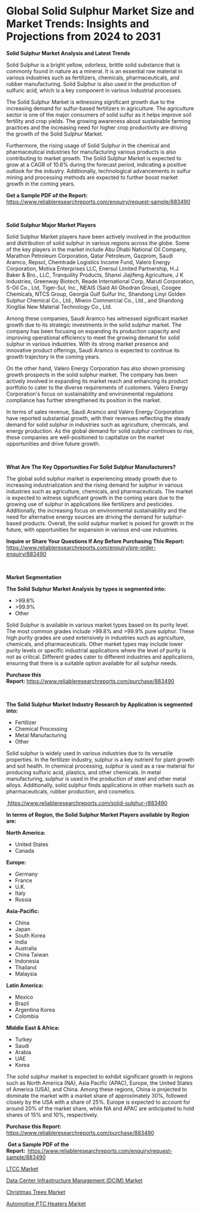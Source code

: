 <p><h1>Global Solid Sulphur Market Size and Market Trends: Insights and Projections from 2024 to 2031</h1></p><p><strong>Solid Sulphur Market Analysis and Latest Trends</strong></p>
<p><p>Solid Sulphur is a bright yellow, odorless, brittle solid substance that is commonly found in nature as a mineral. It is an essential raw material in various industries such as fertilizers, chemicals, pharmaceuticals, and rubber manufacturing. Solid Sulphur is also used in the production of sulfuric acid, which is a key component in various industrial processes.</p><p>The Solid Sulphur Market is witnessing significant growth due to the increasing demand for sulfur-based fertilizers in agriculture. The agriculture sector is one of the major consumers of solid sulfur as it helps improve soil fertility and crop yields. The growing awareness about sustainable farming practices and the increasing need for higher crop productivity are driving the growth of the Solid Sulphur Market.</p><p>Furthermore, the rising usage of Solid Sulphur in the chemical and pharmaceutical industries for manufacturing various products is also contributing to market growth. The Solid Sulphur Market is expected to grow at a CAGR of 10.6% during the forecast period, indicating a positive outlook for the industry. Additionally, technological advancements in sulfur mining and processing methods are expected to further boost market growth in the coming years.</p></p>
<p><strong>Get a Sample PDF of the Report:&nbsp;</strong> <a href="https://www.reliableresearchreports.com/enquiry/request-sample/883490">https://www.reliableresearchreports.com/enquiry/request-sample/883490</a></p>
<p>&nbsp;</p>
<p><strong>Solid Sulphur Major Market Players</strong></p>
<p><p>Solid Sulphur Market players have been actively involved in the production and distribution of solid sulphur in various regions across the globe. Some of the key players in the market include Abu Dhabi National Oil Company, Marathon Petroleum Corporation, Qatar Petroleum, Gazprom, Saudi Aramco, Repsol, Chemtrade Logistics Income Fund, Valero Energy Corporation, Motiva Enterprises LLC, Enersul Limited Partnership, H.J. Baker & Bro., LLC, Tranquility Products, Shanxi Jiajifeng Agriculture, J K Industries, Greenway Biotech, Reade International Corp, Maruti Corporation, S-Oil Co., Ltd, Tiger-Sul, Inc., NEAIS (Said Ali Ghodran Group), Coogee Chemicals, NTCS Group, Georgia Gulf Sulfur Inc, Shandong Linyi Golden Sulphur Chemical Co., Ltd., Miwon Commercial Co., Ltd., and Shandong Xinglilai New Material Technology Co., Ltd.</p><p>Among these companies, Saudi Aramco has witnessed significant market growth due to its strategic investments in the solid sulphur market. The company has been focusing on expanding its production capacity and improving operational efficiency to meet the growing demand for solid sulphur in various industries. With its strong market presence and innovative product offerings, Saudi Aramco is expected to continue its growth trajectory in the coming years.</p><p>On the other hand, Valero Energy Corporation has also shown promising growth prospects in the solid sulphur market. The company has been actively involved in expanding its market reach and enhancing its product portfolio to cater to the diverse requirements of customers. Valero Energy Corporation's focus on sustainability and environmental regulations compliance has further strengthened its position in the market.</p><p>In terms of sales revenue, Saudi Aramco and Valero Energy Corporation have reported substantial growth, with their revenues reflecting the steady demand for solid sulphur in industries such as agriculture, chemicals, and energy production. As the global demand for solid sulphur continues to rise, these companies are well-positioned to capitalize on the market opportunities and drive future growth.</p></p>
<p>&nbsp;</p>
<p><strong>What Are The Key Opportunities For Solid Sulphur Manufacturers?</strong></p>
<p><p>The global solid sulphur market is experiencing steady growth due to increasing industrialization and the rising demand for sulphur in various industries such as agriculture, chemicals, and pharmaceuticals. The market is expected to witness significant growth in the coming years due to the growing use of sulphur in applications like fertilizers and pesticides. Additionally, the increasing focus on environmental sustainability and the need for alternative energy sources are driving the demand for sulphur-based products. Overall, the solid sulphur market is poised for growth in the future, with opportunities for expansion in various end-use industries.</p></p>
<p><strong>Inquire or Share Your Questions If Any Before Purchasing This Report:</strong> <a href="https://www.reliableresearchreports.com/enquiry/pre-order-enquiry/883490">https://www.reliableresearchreports.com/enquiry/pre-order-enquiry/883490</a></p>
<p>&nbsp;</p>
<p><strong>Market Segmentation</strong></p>
<p><strong>The Solid Sulphur Market Analysis by types is segmented into:</strong></p>
<p><ul><li>>99.8%</li><li>>99.9%</li><li>Other</li></ul></p>
<p><p>Solid Sulphur is available in various market types based on its purity level. The most common grades include >99.8% and >99.9% pure sulphur. These high purity grades are used extensively in industries such as agriculture, chemicals, and pharmaceuticals. Other market types may include lower purity levels or specific industrial applications where the level of purity is not as critical. Different grades cater to different industries and applications, ensuring that there is a suitable option available for all sulphur needs.</p></p>
<p><strong>Purchase this Report:&nbsp;</strong><a href="https://www.reliableresearchreports.com/purchase/883490">https://www.reliableresearchreports.com/purchase/883490</a></p>
<p>&nbsp;</p>
<p><strong>The Solid Sulphur Market Industry Research by Application is segmented into:</strong></p>
<p><ul><li>Fertilizer</li><li>Chemical Processing</li><li>Metal Manufacturing</li><li>Other</li></ul></p>
<p><p>Solid sulphur is widely used in various industries due to its versatile properties. In the fertilizer industry, sulphur is a key nutrient for plant growth and soil health. In chemical processing, sulphur is used as a raw material for producing sulfuric acid, plastics, and other chemicals. In metal manufacturing, sulphur is used in the production of steel and other metal alloys. Additionally, solid sulphur finds applications in other markets such as pharmaceuticals, rubber production, and cosmetics.</p></p>
<p><a href="https://www.reliableresearchreports.com/solid-sulphur-r883490">&nbsp;https://www.reliableresearchreports.com/solid-sulphur-r883490</a></p>
<p><strong>In terms of Region, the Solid Sulphur Market Players available by Region are:</strong></p>
<p>
    <p> <strong> North America: </strong>
        <ul>
            <li>United States</li>
            <li>Canada</li>
        </ul>
        </p> 
    <p> <strong> Europe: </strong>
        <ul>
            <li>Germany</li>
            <li>France</li>
            <li>U.K.</li>
            <li>Italy</li>
            <li>Russia</li>
        </ul>
        </p> 
    <p> <strong> Asia-Pacific: </strong>
        <ul>
            <li>China</li>
            <li>Japan</li>
            <li>South Korea</li>
            <li>India</li>
            <li>Australia</li>
            <li>China Taiwan</li>
            <li>Indonesia</li>
            <li>Thailand</li>
            <li>Malaysia</li>
        </ul>
        </p> 
    <p> <strong> Latin America: </strong>
        <ul>
            <li>Mexico</li>
            <li>Brazil</li>
            <li>Argentina Korea</li>
            <li>Colombia</li>
        </ul>
        </p> 
    <p> <strong> Middle East & Africa: </strong>
        <ul>
            <li>Turkey</li>
            <li>Saudi</li>
            <li>Arabia</li>
            <li>UAE</li>
            <li>Korea</li>
        </ul>
    </p>
    </p>
<p><p>The solid sulphur market is expected to exhibit significant growth in regions such as North America (NA), Asia Pacific (APAC), Europe, the United States of America (USA), and China. Among these regions, China is projected to dominate the market with a market share of approximately 30%, followed closely by the USA with a share of 25%. Europe is expected to account for around 20% of the market share, while NA and APAC are anticipated to hold shares of 15% and 10%, respectively.</p></p>
<p><strong>Purchase this Report: </strong><a href="https://www.reliableresearchreports.com/purchase/883490">https://www.reliableresearchreports.com/purchase/883490</a></p>
<p>&nbsp;<strong>Get a Sample PDF of the Report:&nbsp;&nbsp;</strong><a href="https://www.reliableresearchreports.com/enquiry/request-sample/883490">https://www.reliableresearchreports.com/enquiry/request-sample/883490</a></p>
<p><strong></strong></p>
<p><p><a href="https://www.linkedin.com/pulse/navigating-global-ltcc-market-landscape-trends-forecasts-jkdoc">LTCC Market</a></p><p><a href="https://github.com/susanjprice2023/Market-Research-Report-List-2/blob/main/data-center-infrastructure-management-dcim-market.md">Data Center Infrastructure Management (DCIM) Market</a></p><p><a href="https://www.linkedin.com/pulse/insights-christmas-trees-industry-market-financial-status-size-7rtec">Christmas Trees Market</a></p><p><a href="https://github.com/Sinjinluong3e0awx2m195k76/Market-Research-Report-List-3/blob/main/automotive-ptc-heaters-market.md">Automotive PTC Heaters Market</a></p></p>